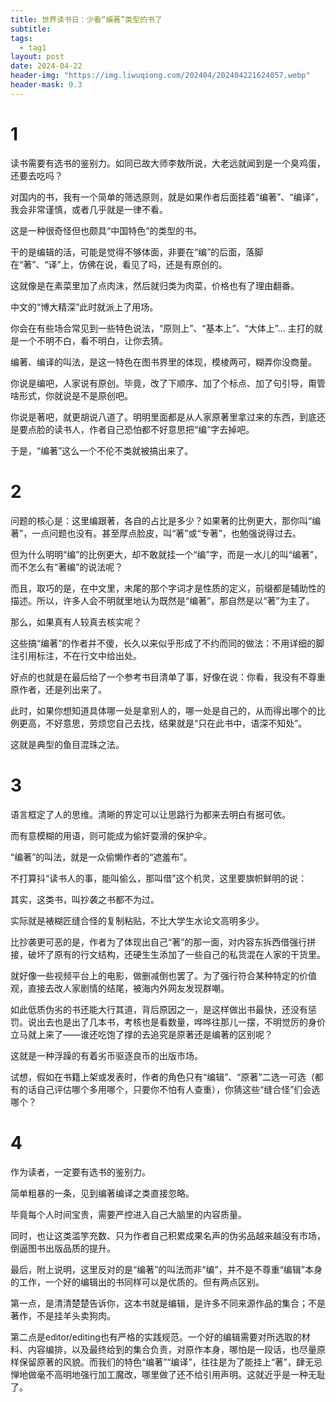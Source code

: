 ```yaml
---
title: 世界读书日：少看“编著”类型的书了
subtitle: 
tags:
  - tag1
layout: post
date: 2024-04-22
header-img: "https://img.liwuqiong.com/202404/202404221624057.webp"
header-mask: 0.3
---
```


# 1

读书需要有选书的鉴别力。如同已故大师李敖所说，大老远就闻到是一个臭鸡蛋，还要去吃吗？  

对国内的书，我有一个简单的筛选原则，就是如果作者后面挂着“编著”、“编译”，我会非常谨慎，或者几乎就是一律不看。  

这是一种很奇怪但也颇具“中国特色”的类型的书。

干的是编辑的活，可能是觉得不够体面，非要在“编”的后面，落脚在“著”、“译”上，仿佛在说，看见了吗，还是有原创的。

这就像是在素菜里加了点肉沫，然后就归类为肉菜，价格也有了理由翻番。 

中文的“博大精深”此时就派上了用场。

你会在有些场合常见到一些特色说法，“原则上”、“基本上”、“大体上”... 主打的就是一个不明不白，看不明白，让你去猜。

编著、编译的叫法，是这一特色在图书界里的体现，模棱两可，糊弄你没商量。

你说是编吧，人家说有原创。毕竟，改了下顺序、加了个标点、加了句引导，甭管啥形式，你就说是不是原创吧。

你说是著吧，就更胡说八道了。明明里面都是从人家原著里拿过来的东西，到底还是要点脸的读书人，作者自己恐怕都不好意思把“编”字去掉吧。

于是，“编著”这么一个不伦不类就被搞出来了。

# 2

问题的核心是：这里编跟著，各自的占比是多少？如果著的比例更大，那你叫“编著”，一点问题也没有。甚至厚点脸皮，叫“著”或“专著”，也勉强说得过去。

但为什么明明“编”的比例更大，却不敢就挂一个“编”字，而是一水儿的叫“编著”，而不怎么有“著编”的说法呢？

而且，取巧的是，在中文里，末尾的那个字词才是性质的定义，前缀都是辅助性的描述。所以，许多人会不明就里地认为既然是“编著”，那自然是以“著”为主了。

那么，如果真有人较真去核实呢？

这些搞“编著”的作者并不傻，长久以来似乎形成了不约而同的做法：不用详细的脚注引用标注，不在行文中给出处。

好点的也就是在最后给了一个参考书目清单了事，好像在说：你看，我没有不尊重原作者，还是列出来了。

此时，如果你想知道具体哪一处是拿别人的，哪一处是自己的，从而得出哪个的比例更高，不好意思，劳烦您自己去找，结果就是“只在此书中，语深不知处”。

这就是典型的鱼目混珠之法。

# 3

语言框定了人的思维。清晰的界定可以让思路行为都来去明白有据可依。

而有意模糊的用语，则可能成为偷奸耍滑的保护伞。

“编著”的叫法，就是一众偷懒作者的“遮羞布”。

不打算抖“读书人的事，能叫偷么，那叫借”这个机灵，这里要旗帜鲜明的说：

其实，这类书，叫抄袭之书都不为过。

实际就是裱糊匠缝合怪的复制粘贴，不比大学生水论文高明多少。

比抄袭更可恶的是，作者为了体现出自己“著”的那一面，对内容东拆西借强行拼接，破坏了原有的行文结构，还硬生生添加了一些自己的私货混在人家的干货里。  

就好像一些视频平台上的电影，做删减倒也罢了。为了强行符合某种特定的价值观，直接去改人家剧情的结尾，被海内外网友发现群嘲。

如此低质伪劣的书还能大行其道，背后原因之一，是这样做出书最快，还没有惩罚。说出去也是出了几本书，考核也是看数量，哗哗往那儿一摆，不明觉厉的身价立马就上来了——谁还吃饱了撑的去追究是原著还是编著的区别呢？

这就是一种浮躁的有着劣币驱逐良币的出版市场。

试想，假如在书籍上架或发表时，作者的角色只有“编辑”、“原著”二选一可选（都有的话自己评估哪个多用哪个，只要你不怕有人查重），你猜这些“缝合怪”们会选哪个？

# 4

作为读者，一定要有选书的鉴别力。

简单粗暴的一条，见到编著编译之类直接忽略。

毕竟每个人时间宝贵，需要严控进入自己大脑里的内容质量。

同时，也让这类滥竽充数、只为作者自己积累成果名声的伪劣品越来越没有市场，倒逼图书出版品质的提升。
  
最后，附上说明，这里反对的是“编著”的叫法而非“编”，并不是不尊重“编辑”本身的工作，一个好的编辑出的书同样可以是优质的。但有两点区别。  
  
第一点，是清清楚楚告诉你，这本书就是编辑，是许多不同来源作品的集合；不是著作，不是挂羊头卖狗肉。  
  
第二点是editor/editing也有严格的实践规范。一个好的编辑需要对所选取的材料、内容编排，以及最终给到的集合负责，对原作本身，哪怕是一段话，也尽量原样保留原著的风貌。而我们的特色“编著”“编译”，往往是为了能挂上“著”，肆无忌惮地做毫不高明地强行加工魔改，哪里做了还不给引用声明。这就近乎是一种无耻了。